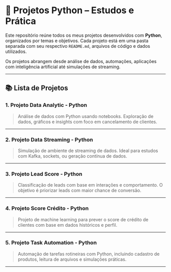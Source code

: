 # 🐍 Projetos Python – Estudos e Prática

Este repositório reúne todos os meus projetos desenvolvidos com **Python**, organizados por temas e objetivos. Cada projeto está em uma pasta separada com seu respectivo `README.md`, arquivos de código e dados utilizados.

Os projetos abrangem desde análise de dados, automações, aplicações com inteligência artificial até simulações de streaming.

---

## 📚 Lista de Projetos

### 1. Projeto Data Analytic - Python
> Análise de dados com Python usando notebooks. Exploração de dados, gráficos e insights com foco em cancelamento de clientes.

---

### 2. Projeto Data Streaming - Python
> Simulação de ambiente de streaming de dados. Ideal para estudos com Kafka, sockets, ou geração contínua de dados.

---

### 3. Projeto Lead Score - Python
> Classificação de leads com base em interações e comportamento. O objetivo é priorizar leads com maior chance de conversão.

---

### 4. Projeto Score Crédito - Python
> Projeto de machine learning para prever o score de crédito de clientes com base em dados históricos e perfil.

---

### 5. Projeto Task Automation - Python
> Automação de tarefas rotineiras com Python, incluindo cadastro de produtos, leitura de arquivos e simulações práticas.

---
